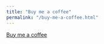 ```yaml
---
title: "Buy me a coffee"
permalink: "/buy-me-a-coffee.html"
---
```




<a class="btn btn-danger" href="https://www.wowthemes.net/donate/">Buy me a coffee</a>

